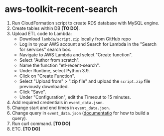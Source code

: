 # aws-toolkit-recent-search

1. Run CloudFormation script to create RDS database with MySQL engine.
2. Create tables within DB **[TO DO]**.
3. Upload ETL code to Lambda:
    * Download `lambda/script.zip` locally from GitHub repo
    * Log in to your AWS account and Search for Lambda in the "Search for services" search box.
    * Navigate to AWS Lambda and select "Create function".
    * Select "Author from scratch".
    * Name the function "etl-recent-search".
    * Under Runtime, select Python 3.9.
    * Click on "Create Function".
    * Select "Upload from" > ".zip file" and upload the `script.zip` file previously downloaded.
    * Click "Save".
    * Under "Configuration", edit the Timeout to 15 minutes.
4. Add required credentials in `event_data.json`.
5. Change start and end times in `event_data.json`.
6. Change query in `event_data.json` ([documentatio](https://developer.twitter.com/en/docs/twitter-api/tweets/search/integrate/build-a-query) for how to build a query).
7. Run  curl command. **[TO DO]**
8. ETC. **[TO DO]**

